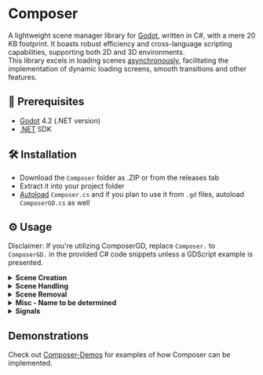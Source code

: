 # Composer

A lightweight scene manager library for [Godot](https://godotengine.org/), written in C#, with a mere 20 KB footprint. It boasts robust efficiency and cross-language scripting capabilities, supporting both 2D and 3D environments.\
This library excels in loading scenes [asynchronously](https://en.wikipedia.org/wiki/Asynchrony_(computer_programming)), facilitating the implementation of dynamic loading screens, smooth transitions and other features.

## 🧾 Prerequisites

- [Godot](https://godotengine.org/) 4.2 (.NET version)
- [.NET](https://docs.godotengine.org/en/stable/tutorials/scripting/c_sharp/c_sharp_basics.html#prerequisites) SDK 

## 🛠️ Installation

- Download the `Composer` folder as .ZIP or from the releases tab
- Extract it into your project folder
- [Autoload](https://docs.godotengine.org/en/stable/tutorials/scripting/singletons_autoload.html) `Composer.cs` and if you plan to use it from `.gd` files, autoload `ComposerGD.cs` as well

## ⚙️ Usage
Disclaimer: If you're utilizing ComposerGD, replace `Composer.` to `ComposerGD.` in the provided C# code snippets unless a GDScript example is presented.
<details>
<summary><strong>Scene Creation</strong></summary>

**Method 1:**\
First, add a reference name and path to the *Manifest*.
```
Composer.AddScene("MyScene", "res://path/to/MyScene")
```

Then create it.
```
Composer.CreateScene("MyScene")
```

You can also directly specify a parent for the scene in CreateScene with an optional parameter:
```
Composer.CreateScene("MyScene", parent)
```
\
**Method 2:**\
You can add a scene and create it instantly using *SceneSettings*, without needing to call `CreateScene`.

C#:
```
Composer.AddScene("MyScene", "res://path/to/MyScene", new(){
    InstantCreate = true,
})
```

GDScript:
```
ComposerGD.AddScene("MyScene", "res://path/to/MyScene", {
    "instant_create":true,
})
```

With SceneSettings, you can also disable autoloading the PackedScene resource with `InstantLoad` parameter set to false.

C#:
```
Composer.AddScene("MyScene", "res://path/to/MyScene", new(){
    InstantLoad = false,
})
```

GDScript:
```
ComposerGD.AddScene("MyScene", "res://path/to/MyScene", {
    "instant_load":false,
})
```

To later load a scene, you can then call `LoadScene` method:

C#:
```
Composer.LoadScene("MyScene")
```

GDScript:
```
ComposerGD.LoadScene("MyScene")
```

**Method 3:**\
You can add a prexisting scene that has been either created by making an instance of the *Scene* class or created directly in the editor itself, using Resources.

C#:
```
var scene = new Scene("MyScene","res://path/to/MyScene")

Composer.AddScene(scene)
```

If you have multiple scenes already created, you can also use the `AddScenes` method. It takes an Array of *Scene* instances.

```
Composer.AddScenes(new (){
    scene1, scene2, scene3, ...
})
```

There are also specific methods called `LoadScenes` and `CreateScenes` for loading/creating multiple scenes at once. They too only take one parameter, this being an Array of *Scene* instances.

</details>

<details>
<summary><strong>Scene Handling</strong></summary>

**Get Scene:**\
Returns the `Scene` class based on the InternalName of the scene. Useful for making direct interactions with the instance.
```
var scene = Composer.GetScene("MyScene")
```

**Assigning Parents:**\
By default, scenes will be instantiated as children of `/root`, you can assign a custom parent with the SceneParent setting.
if the SceneParent is null, Composer will fallback to `/root`.

**Replacing Scenes:**\
To replace a scene with another one, we use the `ReplaceScene` Method. You can also specify an optional new parent for the replacement scene (default is null meaning use the current parent).
```
Composer.ReplaceScene("MyScene", "NewScene", newParent)
```

**Reloading Scenes:**\
To reload a scene, use the `ReloadScene` Method.
```
Composer.ReloadScene("MyScene")
```

**Run Scenes**\
Use `EnableScene` to run a scene, useful for unpausing. 
```
Composer.EnableScene("MyScene")
```

**Stop Scenes:**\
Use `EnableScene` to stop a scene, useful for pausing. 
```
Composer.DisableScene("MyScene")
```

</details>

<details>
<summary><strong>Scene Removal</strong></summary>

**Remove Scenes from tree:**\
Remove the scene only from the tree.
```
Composer.RemoveScene("MyScene")
```

**Dispose of scene from memory:**\
Completely remove the scene from memory (this also removes the instance and gets rid of loaded PackedScene). 
```
Composer.DisposeScene("MyScene")
```

</details>

<details>
<summary><strong>Misc - Name to be determined</strong></summary>

**Get Scene:**\
Returns the `Scene` class.
```
Composer.GetScene("MyScene")
```

</details>

<details>
<summary><strong>Signals</strong></summary>

</details>

## Demonstrations
Check out [Composer-Demos](https://github.com/VargaDot/Composer-Demos) for examples of how Composer can be implemented.
